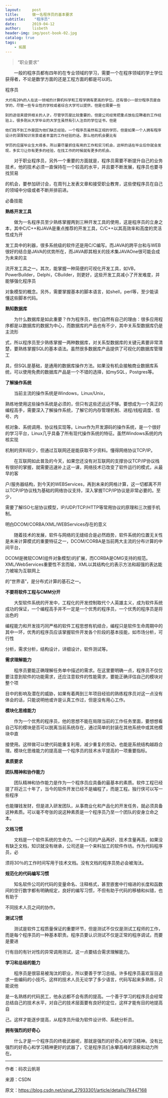 ```yaml
---
layout:     post
title:      做一名程序员的基本要求
subtitle:    "程序员"
date:       2019-04-12
author:     lisbeth
header-img: img/post-book-02.jpg
catalog: true
tags:
    - 拓展
---
```


> “职业要求”

　　一般的程序员都有四年的在专业领域的学习，需要一个在程序领域的学士学位获得者，不论是数学方面的还是工程方面的都是可以的。

程序员

    大约有20%的人在这一领域的计算机科学和工程学拥有更高的学位。还有很小一部分程序员是自学的，尽管一些专业性的学校或者综合大学可以提供，但是也需要一些
    
    别的途径来提供相关的人才。尽管学历是比较重要的，但是公司经常把重点放在应聘者的工作经验上，很多刚从大学毕业的大学生虽然有引人注目的学位证书，但是
    
    他们找不到工作是因为他们缺乏经验。一个程序员虽然有正规的学历，但是如果一个人拥有程序设计的深厚知识背景或者丰富的工作经验的话，那么他的机会要比有
    
    学历的应届毕业生大得多。所以要尽量抓住有用的工作和实习机会，这样的话在毕业后你就会发现，多实习让你有更多的经验，在找工作的时候就有更多的机会。

　　对于职业程序员，另外一个重要的方面就是，程序员需要不断提升自己的业务技术，他的技术必须一直保持在一个较高的水平，并且要不断发展，程序员也要寻找贸易
  
  的机会，要参加研讨会，在周刊上发表文章和接受职业教育，这些使程序员在自己的领域中分级或者不断并排前进。

必备技能

**熟练开发工具**

　　做为一名程序员至少熟练掌握两到三种开发工具的使用，这是程序员的立身之本，其中C/C++和JAVA是重点推荐的开发工具，C/C++以其高效率和高度的灵活性成为开
  
  发工具中的利器，很多系统级的软件还是用C/C编写。而JAVA的跨平台和与WEB很好的结合是JAVA的优势所在，而JAVA即其相关的技术集JAVAOne很可能会成为未来的主
  
  流开发工具之一。其次，能掌握一种简便的可视化开发工具，如VB，PowerBuilder，Delphi，CBuilder，则更好，这些开发工具减小了开发难度，并能够强化程序员
  
  对象模型的概念。另外，需要掌握基本的脚本语言，如shell，perl等，至少能读懂这些脚本代码。

**熟知数据库**

　　为什么数据库是如此重要？作为程序员，他们自然有自己的理由：很多应用程序都是以数据库的数据为中心，而数据库的产品也有不少，其中关系型数据库仍是主流形
  
  式，所以程序员至少熟练掌握一两种数据库，对关系型数据库的关键元素要非常清楚，要熟练掌握SQL的基本语法。虽然很多数据库产品提供了可视化的数据库管理工
  
  具，但SQL是基础，是通用的数据库操作方法。如果没有机会接触商业数据库系统，可以使用免费的数据库产品是一个不错的选择，如mySQL，Postgres等。

**了解操作系统**

　　当前主流的操作系统是Windows，Linux/Unix，

熟练地使用这些操作系统是必须的，但只有这些还远远不够。要想成为一个真正的编程高手，需要深入了解操作系统，了解它的内存管理机制、进程/线程调度、信号、内

核对象、系统调用、协议栈实现等。Linux作为开发源码的操作系统，是一个很好的学习平台，Linux几乎具备了所有现代操作系统的特征。虽然Windows系统的内核实现

机制的资料较少，但通过互联网还是能获取不少资料。懂得网络协议TCP/IP。

　　在互联网如此普及的今天，如果您还没有对互联网的支撑协议TCP/IP协议栈有很好的掌握，就需要迅速补上这一课，网络技术已改变了软件运行的模式，从最早的客
  
  户/服务器结构，到今天的WEBServices，再到未来的网格计算，这一切都离不开以TCP/IP协议栈为基础的网络协议支持，深入掌握TCP/IP协议是非常必要的。至少，
  
  需要了解ISO七层协议模型，IP/UDP/TCP/HTTP等常用协议的原理和三次握手机制。

明白DCOM/CORBA/XML/WEBServices存在的意义

　　随着技术的发展，软件与网络的无缝结合是必然趋势，软件系统的位置无关性是未来计算模式的重要特征之一，DCOM/CORBA是当前两大主流的分布计算的中间平台，
  
  DCOM是微软COM(组件对象模型)的扩展，而CORBA是OMG支持的规范。XML/WebServices重要性不言而喻，XML以其结构化的表示方法和超强的表达能力被喻为互联网上
  
  的“世界语”，是分布式计算的基石之一。

**不要将软件工程与CMM分开**

　　大型软件系统的开发中，工程化的开发控制取代个人英雄主义，成为软件系统成功的保证，一个编程高手并不一定是一个优秀的程序员，一个优秀的程序员是将出色的
  
  编程能力和开发技巧同严格的软件工程思想有机结合，编程只是软件生命周期中的其中一环，优秀的程序员应该掌握软件开发各个阶段的基本技能，如市场分析，可行性
  
  分析，需求分析，结构设计，详细设计，软件测试等。

**需求理解能力**

　　程序员要能正确理解任务单中描述的需求。在这里要明确一点，程序员不仅仅要注意到软件的功能需求，还应注意软件的性能需求，要能正确评估自己的模块对整个项
  
  目中的影响及潜在的威胁，如果有着两到三年项目经验的熟练程序员对这一点没有体会的话，只能说明他或许是认真工作过，但是没有用心工作。

**模块化思维能力**

　　作为一个优秀的程序员，他的思想不能在局限当前的工作任务里面，要想想看自己写的模块是否可以脱离当前系统存在，通过简单的封装在其他系统中或其他模块中直
  
  接使用。这样做可以使代码能重复利用，减少重复的劳动，也能是系统结构越趋合理。模块化思维能力的提高是一个程序员的技术水平提高的一项重要指标。

**素质要求**

**团队精神和协作能力**

　　团队精神和协作能力是作为一个程序员应具备的最基本的素质。软件工程已经提了将近三十年了，当今的软件开发已经不是编程了，而是工程。独行侠可以写一些程序
  
  也能赚钱发财，但是进入研发团队，从事商业化和产品化的开发任务，就必须具备这种素质。可以毫不夸张的说这种素质是一个程序员乃至一个团队的安身立命之本。

**文档习惯**

　　文档是一个软件系统的生命力。一个公司的产品再好、技术含量再高，如果没有缺乏文档，知识就没有继承，公司还是一个来料加工的软件作坊。作为代码程序员，必
  
  须将30％的工作时间写用于技术文档。没有文档的程序员势必会被淘汰。

**规范化的代码编写习惯**

　　知名软件公司的代码的变量命名、注释格式，甚至嵌套中行缩进的长度和函数间的空行数字都有明确规定，良好的编写习惯，不但有助于代码的移植和纠错，也有助于
  
  不同技术人员之间的协作。

**测试习惯**

　　测试是软件工程质量保证的重要环节，但是测试不仅仅是测试工程师的工作，而是每个程序员的一种基本职责。程序员要认识测试不仅是正常的程序调试，而要是要进
  
  行有目的有针对性的异常调用测试，这一点要结合需求理解能力。

**学习和总结的能力**

　　程序员是很容易被淘汰的职业，所以要善于学习总结。许多程序员喜欢盲目追求一些编码的小技巧，这样的技术人员无论学了多少语言，代码写起来多熟练，只能说他
  
  是一名熟练的代码民工，他永远都不会有质的提高。一个善于学习的程序员会经常总结自己的技术水平，对自己的技术层面要有良好的定位，这样才能有目的地提高自
  
  己。这样才能逐步提高，从程序员升级为软件设计师、系统分析员。

**拥有强烈的好奇心**

　　什么才是一个程序员的终极武器呢，那就是强烈的好奇心和学习精神。没有比强烈的好奇心和学习精神更好的武器了，它是程序员们永攀高峰的源泉和动力所在。 

--------------------- 
作者：码农云帆哥 

来源：CSDN 

原文：https://blog.csdn.net/sinat_27933301/article/details/78447168 
